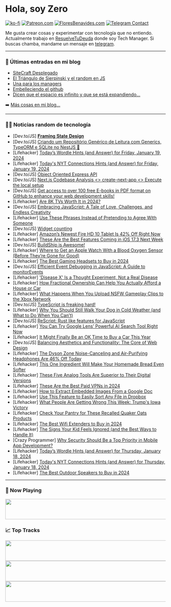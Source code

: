 # Hola, soy Zero

[![ko-fi](https://ko-fi.com/img/githubbutton_sm.svg)](https://ko-fi.com/J3J4N0LUK)
[![Patreon.com](https://img.shields.io/endpoint.svg?url=https%3A%2F%2Fshieldsio-patreon.vercel.app%2Fapi%3Fusername%3Dzerodragon%26type%3Dpatrons&style=for-the-badge)](https://patreon.com/zerodragon)
[![FloresBenavides.com](https://img.shields.io/website?down_message=oops&label=MiBlog&style=for-the-badge&up_message=online&url=https%3A%2F%2Ffloresbenavides.com)](https://floresbenavides.com)
[![Telegram Contact](https://img.shields.io/badge/escr%C3%ADbeme-ZeroDragon-%2326A5E4?style=for-the-badge&logo=telegram)](https://t.me/zerodragon)

Me gusta crear cosas y experimentar con tecnología que no entiendo.
Actualmente trabajo en [ResuelveTuDeuda](http://github.com/resuelve) donde soy Tech Manager.
Si buscas chamba, mandame un mensaje en [telegram](https://t.me/zerodragon).

---

### 📕 Últimas entradas en mi blog
<!-- BLOG-POST-LIST:START -->
- [SiteCraft Desplegado](https://floresbenavides.com/sitecraft-desplegado/)
- [El Triángulo de Sierpinski y el random en JS](https://floresbenavides.com/el-triangulo-de-sierpinski-y-el-random-en-js/)
- [Una para los managers](https://floresbenavides.com/una-para-los-managers/)
- [Embelleciendo el github](https://floresbenavides.com/embelleciendo-el-github/)
- [Dicen que el espacio es infinito y que se está expandiendo…](https://floresbenavides.com/dicen-que-el-espacio-es-infinito-y-que-se-esta-expandiendo/)
<!-- BLOG-POST-LIST:END -->

➡️ [Más cosas en mi blog...](https://floresbenavides.com)

---

### 👨‍💻 Noticias random de tecnología
<!-- TECH-POSTS:START -->
- [Dev.to/JS] [𝐅𝐫𝐚𝐦𝐢𝐧𝐠 𝐒𝐭𝐚𝐭𝐞 𝐃𝐞𝐬𝐢𝐠𝐧](https://dev.to/rajib18197/-1c01)
- [Dev.to/JS] [Criando um Repositório Genérico de Leitura com Generics, TypeORM e SQLite no NestJS 🚀](https://dev.to/jhonesgoncalves/criando-um-repositorio-generico-de-leitura-com-generics-typeorm-e-sqlite-para-implementacao-de-cqs-no-nestjs-17gl)
- [Lifehacker] [Today’s Wordle Hints &lpar;and Answer&rpar; for Friday, January 19, 2024](https://lifehacker.com/entertainment/wordle-answer-today-january-19-2024)
- [Lifehacker] [Today&#39;s NYT Connections Hints &lpar;and Answer&rpar; for Friday, January 19, 2024](https://lifehacker.com/entertainment/nyt-connections-answer-today-january-19-2024)
- [Dev.to/JS] [Object Oriented Express API](https://dev.to/pankajgupta221b/object-oriented-express-api-14hf)
- [Dev.to/JS] [Next.js Codebase Analysis &lt;&gt; create-next-app &lt;&gt; Execute the local setup](https://dev.to/ramunarasinga/nextjs-codebase-analysis-create-next-app-execute-the-local-setup-516d)
- [Dev.to/JS] [Get access to over 100 free E-books in PDF format on GitHub to enhance your web development skills!](https://dev.to/aajinkya/get-access-to-over-100-free-e-books-in-pdf-format-on-github-to-enhance-your-web-development-skills-230)
- [Lifehacker] [Are 8K TVs Worth It in 2024?](https://lifehacker.com/tech/are-8k-tvs-worth-it-in-2024)
- [Dev.to/JS] [Embracing JavaScript: A Tale of Love, Challenges, and Endless Creativity](https://dev.to/platycode/embracing-javascript-a-tale-of-love-challenges-and-endless-creativity-6ef)
- [Lifehacker] [Use These Phrases Instead of Pretending to Agree With Someone](https://lifehacker.com/health/how-to-politely-disagree-with-someone)
- [Dev.to/JS] [Widget counting](https://dev.to/jihedbrahim/widget-counting-2i3o)
- [Lifehacker] [Amazon’s Newest Fire HD 10 Tablet Is 42% Off Right Now](https://lifehacker.com/tech/amazon-fire-hd-10-tablet-lowest-price-ever)
- [Lifehacker] [These Are the Best Features Coming in iOS 17.3 Next Week](https://lifehacker.com/tech/best-features-coming-in-the-new-ios)
- [Dev.to/JS] [BuildShip is Awesome!](https://dev.to/beebombshell/buildship-is-awesome-4ck8)
- [Lifehacker] [Where to Get an Apple Watch With a Blood Oxygen Sensor &lpar;Before They’re Gone for Good&rpar;](https://lifehacker.com/tech/apple-watch-series-9-ultra-2-with-a-blood-oxygen-sensor)
- [Lifehacker] [The Best Gaming Headsets to Buy in 2024](https://lifehacker.com/tech/the-best-headsets-for-gaming)
- [Dev.to/JS] [Efficient Event Debugging in JavaScript: A Guide to monitorEvents](https://dev.to/r4nd3l/efficient-event-debugging-in-javascript-a-guide-to-monitorevents-4kk6)
- [Lifehacker] [&#39;Disease X&#39; Is a Thought Experiment, Not a Real Disease](https://lifehacker.com/health/what-is-disease-x)
- [Lifehacker] [How Fractional Ownership Can Help You Actually Afford a House or Car](https://lifehacker.com/money/what-is-fractional-ownership)
- [Lifehacker] [What Happens When You Upload NSFW Gameplay Clips to the Xbox Network](https://lifehacker.com/entertainment/avoid-getting-banned-for-capturing-nsfw-xbox-footage)
- [Dev.to/JS] [TypeScript is freaking hard!](https://dev.to/codingcatdev/typescript-is-freaking-hard-20k6)
- [Lifehacker] [Why You Should Still Walk Your Dog in Cold Weather &lpar;and What to Do When You Can’t&rpar;](https://lifehacker.com/family/how-to-walk-a-dog-in-cold-weather-and-why-you-should)
- [Dev.to/JS] [ReScript: Rust like features for JavaScript](https://dev.to/jderochervlk/rescript-rust-like-features-for-javascript-27ig)
- [Lifehacker] [You Can Try Google Lens’ Powerful AI Search Tool Right Now](https://lifehacker.com/tech/how-to-use-google-lens-ai-search)
- [Lifehacker] [It Might Finally Be an OK Time to Buy a Car This Year](https://lifehacker.com/money/should-you-buy-a-car-this-year)
- [Dev.to/JS] [Balancing Aesthetics and Functionality: The Core of Web Design](https://dev.to/angelamiton/balancing-aesthetics-and-functionality-the-core-of-web-design-16mn)
- [Lifehacker] [The Dyson Zone Noise-Canceling and Air-Purifying Headphones Are 46% Off Today](https://lifehacker.com/tech/dyson-zone-sale)
- [Lifehacker] [This One Ingredient Will Make Your Homemade Bread Even Softer](https://lifehacker.com/food-drink/add-instant-potato-flakes-to-bread-recipe)
- [Lifehacker] [These Five Analog Tools Are Superior to Their Digital Versions](https://lifehacker.com/home/analog-tools-that-are-superior-to-digital)
- [Lifehacker] [These Are the Best Paid VPNs in 2024](https://lifehacker.com/tech/the-best-paid-vpn-services)
- [Lifehacker] [How to Extract Embedded Images From a Google Doc](https://lifehacker.com/tech/how-to-extract-google-doc-image)
- [Lifehacker] [Use This Feature to Easily Sort Any File in Dropbox](https://lifehacker.com/tech/how-to-sort-files-automatically-in-dropbox)
- [Lifehacker] [What People Are Getting Wrong This Week: Trump&#39;s Iowa Victory](https://lifehacker.com/entertainment/what-people-are-getting-wrong-this-week-trump-iowa-victory)
- [Lifehacker] [Check Your Pantry for These Recalled Quaker Oats Products](https://lifehacker.com/health/quaker-oats-recall)
- [Lifehacker] [The Best Wifi Extenders to Buy in 2024](https://lifehacker.com/tech/best-wi-fi-extenders-of-2024)
- [Lifehacker] [The Signs Your Kid Feels Ignored &lpar;and the Best Ways to Handle It&rpar;](https://lifehacker.com/family/signs-your-child-is-feeling-ignored)
- [Crazy Programmer] [Why Security Should Be a Top Priority in Mobile App Development?](https://www.thecrazyprogrammer.com/2024/01/why-security-should-be-a-top-priority-in-mobile-app-development.html)
- [Lifehacker] [Today’s Wordle Hints &lpar;and Answer&rpar; for Thursday, January 18, 2024](https://lifehacker.com/entertainment/wordle-answer-today-january-18-2024)
- [Lifehacker] [Today&#39;s NYT Connections Hints &lpar;and Answer&rpar; for Thursday, January 18, 2024](https://lifehacker.com/entertainment/nyt-connections-answer-today-january-18-2024)
- [Lifehacker] [The Best Outdoor Speakers to Buy in 2024](https://lifehacker.com/tech/the-best-outdoor-speakers)<!-- TECH-POSTS:END -->

---

### 🎵 Now Playing
<a href="https://spotify-now-playing-dun.vercel.app/now-playing?open"><img src="https://spotify-now-playing-dun.vercel.app/now-playing" width="540" height="64"></a>

### 📈 Top Tracks
<a href="https://spotify-now-playing-dun.vercel.app/top-tracks?i=1&open"><img src="https://spotify-now-playing-dun.vercel.app/top-tracks?i=1" width="540" height="64"></a>
<a href="https://spotify-now-playing-dun.vercel.app/top-tracks?i=2&open"><img src="https://spotify-now-playing-dun.vercel.app/top-tracks?i=2" width="540" height="64"></a>
<a href="https://spotify-now-playing-dun.vercel.app/top-tracks?i=3&open"><img src="https://spotify-now-playing-dun.vercel.app/top-tracks?i=3" width="540" height="64"></a>
